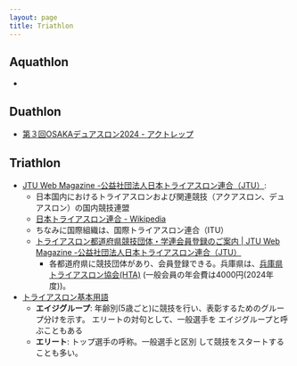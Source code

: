 ```yaml
---
layout: page
title: Triathlon
---
```


## Aquathlon
* 

## Duathlon
* [第３回OSAKAデュアスロン2024 - アクトレップ](https://www.actrep-sports.com/osaka-duathlon/)



## Triathlon
* [JTU Web Magazine -公益社団法人日本トライアスロン連合（JTU）](https://www.jtu.or.jp/): 
  * 日本国内におけるトライアスロンおよび関連競技（アクアスロン、デュアスロン）の国内競技連盟
  * [日本トライアスロン連合 - Wikipedia](https://ja.wikipedia.org/wiki/%E6%97%A5%E6%9C%AC%E3%83%88%E3%83%A9%E3%82%A4%E3%82%A2%E3%82%B9%E3%83%AD%E3%83%B3%E9%80%A3%E5%90%88)
  * ちなみに国際組織は、国際トライアスロン連合（ITU）
  * [トライアスロン都道府県競技団体・学連会員登録のご案内 | JTU Web Magazine -公益社団法人日本トライアスロン連合（JTU）](https://www.jtu.or.jp/register/)
    * 各都道府県に競技団体があり、会員登録できる。兵庫県は、[兵庫県トライアスロン協会(HTA)](https://hyogo-triathlon.jp/) (一般会員の年会費は4000円(2024年度))。
* [トライアスロン基本用語](https://archive.jtu.or.jp/triathlon_towa/words.pdf)
  * **エイジグループ**: 年齢別(5歳ごと)に競技を行い、表彰するためのグループ分けを示す。 エリートの対句として、一般選手を エイジグループと呼ぶこともある
  * **エリート**: トップ選手の呼称。一般選手と区別 して競技をスタートすることも多い。
